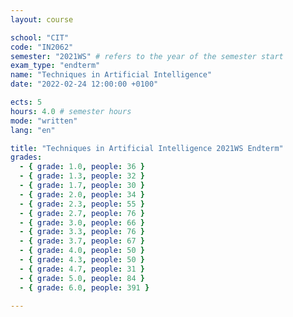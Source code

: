 ```yaml
---
layout: course

school: "CIT"
code: "IN2062"
semester: "2021WS" # refers to the year of the semester start
exam_type: "endterm"
name: "Techniques in Artificial Intelligence"
date: "2022-02-24 12:00:00 +0100"

ects: 5
hours: 4.0 # semester hours
mode: "written"
lang: "en"

title: "Techniques in Artificial Intelligence 2021WS Endterm"
grades:
  - { grade: 1.0, people: 36 }
  - { grade: 1.3, people: 32 }
  - { grade: 1.7, people: 30 }
  - { grade: 2.0, people: 34 }
  - { grade: 2.3, people: 55 }
  - { grade: 2.7, people: 76 }
  - { grade: 3.0, people: 66 }
  - { grade: 3.3, people: 76 }
  - { grade: 3.7, people: 67 }
  - { grade: 4.0, people: 50 }
  - { grade: 4.3, people: 50 }
  - { grade: 4.7, people: 31 }
  - { grade: 5.0, people: 84 }
  - { grade: 6.0, people: 391 }

---
```

